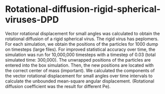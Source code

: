 # Rotational-diffusion-rigid-spherical-viruses-DPD
Vector rotational displacement for small angles was calculated to obtain the rotational diffusion of a rigid spherical virus.  The rigid virus has peplomers. 
For each simulation, we obtain the positions of the particles for 1000 dump on timesteps (large files). For improved statistical accuracy over time, the simulation was run for 10,000,000 timesteps with a timestep of 0.03 (total simulated time: 300,000).
The unwrapped positions of the particles are entered into the box simulation. Then, the new positions are located with the correct center of mass (important).
We calculated the components of the vector rotational displacement for small angles over time intervals to calculate the unbounded mean-square angular displacement. (Rotational diffusion coefficient was the result for different Pe). 
